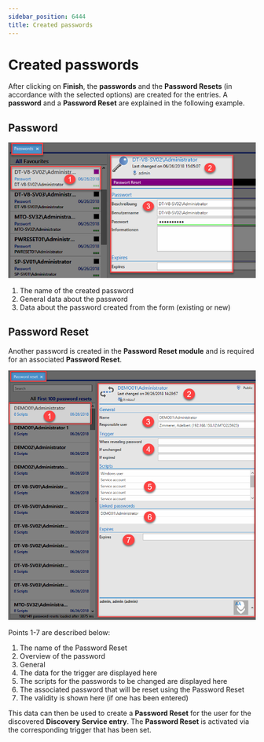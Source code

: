 ```yaml
---
sidebar_position: 6444
title: Created passwords
---
```


# Created passwords

After clicking on **Finish**, the **passwords** and the **Password Resets** (in accordance with the selected options) are created for the entries.
A **password** and a **Password Reset** are explained in the following example.

## Password

![password list](../../../../../../../../../static/images/PasswordSecure_9.2/Content/Resources/Images/created_passwords_1-en.png "password list")

1. The name of the created password
2. General data about the password
3. Data about the password created from the form (existing or new)

## Password Reset

Another password is created in the **Password Reset module** and is required for an associated **Password Reset**.

![password reset list](../../../../../../../../../static/images/PasswordSecure_9.2/Content/Resources/Images/created_passwords_2-en.png "password reset list")

Points 1-7 are described below:

1. The name of the Password Reset
2. Overview of the password
3. General
4. The data for the trigger are displayed here
5. The scripts for the passwords to be changed are displayed here
6. The associated password that will be reset using the Password Reset
7. The validity is shown here (if one has been entered)

This data can then be used to create a **Password Reset** for the user for the discovered **Discovery Service entry**.
The **Password Reset** is activated via the corresponding trigger that has been set.